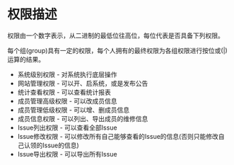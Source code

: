 # 权限描述

权限由一个数字表示，从二进制的最低位往高位，每位代表是否具备下列权限。

每个组(group)具有一定的权限，每个人拥有的最终权限为各组权限进行按位或(|)运算的结果。

* 系统级别权限 - 对系统执行底层操作
* 网站管理权限 - 可以开、启系统，或是发布公告
* 统计查看权限 - 可以查看统计报表
* 成员管理高级权限 - 可以改成员信息
* 成员管理低级权限 - 可以增、删成员信息
* 成员信息权限 - 可以列出、导出成员的维修信息
* Issue列出权限 - 可以查看全部Issue
* Issue修改权限 - 可以修改所有自己能够查看的Issue的信息(否则只能修改自己认领的Issue的信息)
* Issue导出权限 - 可以导出所有Issue